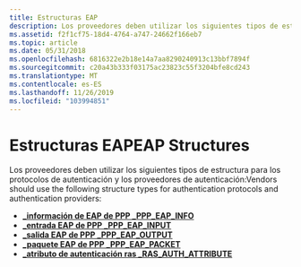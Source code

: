 ```yaml
---
title: Estructuras EAP
description: Los proveedores deben utilizar los siguientes tipos de estructura para los protocolos de autenticación y los proveedores de autenticación.
ms.assetid: f2f1cf75-18d4-4764-a747-24662f166eb7
ms.topic: article
ms.date: 05/31/2018
ms.openlocfilehash: 6816322e2b18e14a7aa8290240913c13bbf7894f
ms.sourcegitcommit: c20a43b333f03175ac23823c55f3204bfe8cd243
ms.translationtype: MT
ms.contentlocale: es-ES
ms.lasthandoff: 11/26/2019
ms.locfileid: "103994851"
---
```

# <a name="eap-structures"></a><span data-ttu-id="cd683-103">Estructuras EAP</span><span class="sxs-lookup"><span data-stu-id="cd683-103">EAP Structures</span></span>

<span data-ttu-id="cd683-104">Los proveedores deben utilizar los siguientes tipos de estructura para los protocolos de autenticación y los proveedores de autenticación:</span><span class="sxs-lookup"><span data-stu-id="cd683-104">Vendors should use the following structure types for authentication protocols and authentication providers:</span></span>

-   [<span data-ttu-id="cd683-105">**\_información de EAP de PPP \_**</span><span class="sxs-lookup"><span data-stu-id="cd683-105">**PPP\_EAP\_INFO**</span></span>](/windows/desktop/api/Raseapif/ns-raseapif-ppp_eap_info)
-   [<span data-ttu-id="cd683-106">**\_entrada EAP de PPP \_**</span><span class="sxs-lookup"><span data-stu-id="cd683-106">**PPP\_EAP\_INPUT**</span></span>](/windows/desktop/api/Raseapif/ns-raseapif-ppp_eap_input)
-   [<span data-ttu-id="cd683-107">**\_salida EAP de PPP \_**</span><span class="sxs-lookup"><span data-stu-id="cd683-107">**PPP\_EAP\_OUTPUT**</span></span>](/windows/desktop/api/Raseapif/ns-raseapif-ppp_eap_output)
-   [<span data-ttu-id="cd683-108">**\_paquete EAP de PPP \_**</span><span class="sxs-lookup"><span data-stu-id="cd683-108">**PPP\_EAP\_PACKET**</span></span>](/windows/desktop/api/Raseapif/ns-raseapif-ppp_eap_packet)
-   [<span data-ttu-id="cd683-109">**\_atributo de autenticación ras \_**</span><span class="sxs-lookup"><span data-stu-id="cd683-109">**RAS\_AUTH\_ATTRIBUTE**</span></span>](/windows/desktop/api/Raseapif/ns-raseapif-ras_auth_attribute)

 

 




